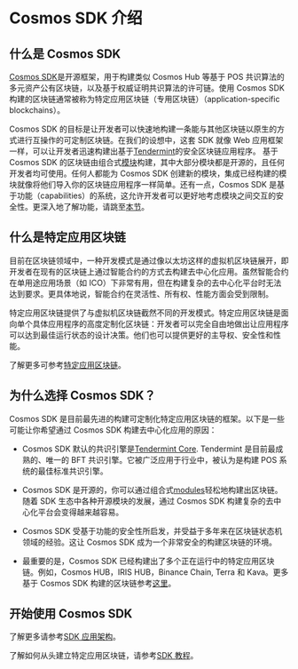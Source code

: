 # Cosmos SDK 介绍

## 什么是 Cosmos SDK

[Cosmos SDK](https://github.com/KiraCore/cosmos-sdk)是开源框架，用于构建类似 Cosmos Hub 等基于 POS 共识算法的多元资产公有区块链，以及基于权威证明共识算法的许可链。使用 Cosmos SDK 构建的区块链通常被称为特定应用区块链（专用区块链）（application-specific blockchains）。

Cosmos SDK 的目标是让开发者可以快速地构建一条能与其他区块链以原生的方式进行互操作的可定制区块链。在我们的设想中，这套 SDK 就像 Web 应用框架一样，可以让开发者迅速构建出基于[Tendermint](https://github.com/tendermint/tendermint)的安全区块链应用程序。 基于 Cosmos SDK 的区块链由组合式[模块](https://docs.cosmos.network/master/building-modules/intro.html)构建，其中大部分模块都是开源的，且任何开发者均可使用。任何人都能为 Cosmos SDK 创建新的模块，集成已经构建的模块就像将他们导入你的区块链应用程序一样简单。还有一点，Cosmos SDK 是基于功能（capabilities）的系统，这允许开发者可以更好地考虑模块之间交互的安全性。更深入地了解功能，请跳至[本节](https://docs.cosmos.network/master/core/ocap.html)。

## 什么是特定应用区块链

目前在区块链领域中，一种开发模式是通过像以太坊这样的虚拟机区块链展开，即开发者在现有的区块链上通过智能合约的方式去构建去中心化应用。虽然智能合约在单用途应用场景（如 ICO）下非常有用，但在构建复杂的去中心化平台时无法达到要求。更具体地说，智能合约在灵活性、所有权、性能方面会受到限制。

特定应用区块链提供了与虚拟机区块链截然不同的开发模式。特定应用区块链是面向单个具体应用程序的高度定制化区块链：开发者可以完全自由地做出让应用程序可以达到最佳运行状态的设计决策。他们也可以提供更好的主导权、安全性和性能。

了解更多可参考[特定应用区块链](https://docs.cosmos.network/master/intro/why-app-specific.html)。

## 为什么选择 Cosmos SDK？

Cosmos SDK 是目前最先进的构建可定制化特定应用区块链的框架。以下是一些可能让你希望通过 Cosmos SDK 构建去中心化应用的原因：

- Cosmos SDK 默认的共识引擎是[Tendermint Core](https://github.com/tendermint/tendermint). Tendermint 是目前最成熟的、唯一的 BFT 共识引擎。它被广泛应用于行业中，被认为是构建 POS 系统的最佳标准共识引擎。

- Cosmos SDK 是开源的，你可以通过组合式[modules](https://docs.cosmos.network/master/x/)轻松地构建出区块链。随着 SDK 生态中各种开源模块的发展，通过 Cosmos SDK 构建复杂的去中心化平台会变得越来越容易。

- Cosmos SDK 受基于功能的安全性所启发，并受益于多年来在区块链状态机领域的经验。这让 Cosmos SDK 成为一个非常安全的构建区块链的环境。

- 最重要的是，Cosmos SDK 已经构建出了多个正在运行中的特定应用区块链。例如，Cosmos HUB，IRIS HUB，Binance Chain, Terra 和 Kava。更多基于 Cosmos SDK 构建的区块链参考[这里](https://cosmos.network/ecosystem)。

## 开始使用 Cosmos SDK

了解更多请参考[SDK 应用架构](https://docs.cosmos.network/master/intro/sdk-app-architecture.html)。

了解如何从头建立特定应用区块链，请参考[SDK 教程](https://cosmos.network/docs/tutorial)。
